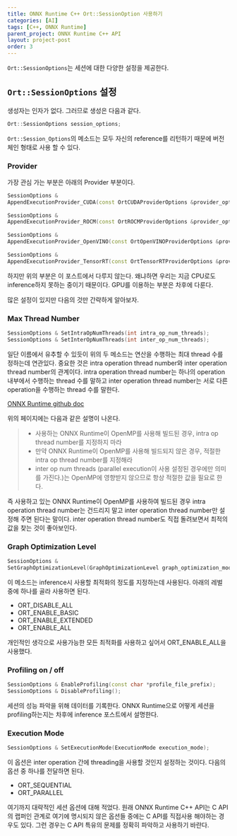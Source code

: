 ```yaml
---
title: ONNX Runtime C++ Ort::SessionOption 사용하기
categories: [AI]
tags: [C++, ONNX Runtime]
parent_project: ONNX Runtime C++ API
layout: project-post
order: 3
---
```


```Ort::SessionOptions```는 세션에 대한 다양한 설정을 제공한다.

```Ort::SessionOptions``` 설정
-------------------------------

생성자는 인자가 없다. 그러므로 생성은 다음과 같다.
```c++
Ort::SessionOptions session_options;
```
```Ort::Session_Options```의 메소드는 모두 자신의 reference를 리턴하기 때문에 버전 체인 형태로 사용
할 수 있다.

### Provider
가장 관심 가는 부분은 아래의 Provider 부분이다.
```c++
SessionOptions &
AppendExecutionProvider_CUDA(const OrtCUDAProviderOptions &provider_options);
 
SessionOptions &
AppendExecutionProvider_ROCM(const OrtROCMProviderOptions &provider_options);
 
SessionOptions &
AppendExecutionProvider_OpenVINO(const OrtOpenVINOProviderOptions &provider_options);
 
SessionOptions &
AppendExecutionProvider_TensorRT(const OrtTensorRTProviderOptions &provider_options);
```
하지만 위의 부분은 이 포스트에서 다루지 않는다.
왜냐하면 우리는 지금 CPU로도 inference하지 못하는 중이기 때문이다.
GPU를 이용하는 부분은 차후에 다룬다.

많은 설정이 있지만 다음의 것만 간략하게 알아보자.

### Max Thread Number
```c++
SessionOptions & SetIntraOpNumThreads(int intra_op_num_threads);
SessionOptions & SetInterOpNumThreads(int inter_op_num_threads);
```
일단 이름에서 유추할 수 있듯이 위의 두 메소드는 연산을 수행하는 최대 thread 수를 정하는데 연관있다.
중요한 것은 intra operation thread number와 inter operation thread number의 관계이다.
intra operation thread number는 하나의 operation 내부에서 수행하는 thread 수를 말하고
inter operation thread number는 서로 다른 operation을 수행하는 thread 수를 말한다.


[ONNX Runtime github doc](https://github.com/microsoft/onnxruntime-openenclave/blob/openenclave-public/docs/ONNX_Runtime_Perf_Tuning.md)  

위의 페이지에는 다음과 같은 설명이 나온다.
>- 사용하는 ONNX Runtime이 OpenMP를 사용해 빌드된 경우, intra op thread number를 지정하지 마라
>- 만약 ONNX Runtime이 OpenMP를 사용해 빌드되지 않은 경우, 적절한 intra op thread number를 지정해라
>- inter op num threads (parallel execution이 사용 설정된 경우에만 의미를 가진다.)는 OpenMP에 영향받지 않으므로 항상 적절한 값을 필요로 한다.

즉 사용하고 있는 ONNX Runtime이 OpenMP를 사용하여 빌드된 경우 intra operation thread number는 건드리지 말고 inter operation thread number만 설정해 주면 된다는 말이다.
inter operation thread number도 직접 돌려보면서 최적의 값을 찾는 것이 좋아보인다.

### Graph Optimization Level
```c++
SessionOptions &
SetGraphOptimizationLevel(GraphOptimizationLevel graph_optimization_model);
```
이 메소드는 inference시 사용할 최적화의 정도를 지정하는데 사용된다.
아래의 레벌 중에 하나를 골라 사용하면 된다.

- ORT_DISABLE_ALL 	
- ORT_ENABLE_BASIC 	
- ORT_ENABLE_EXTENDED 	
- ORT_ENABLE_ALL 

개인적인 생각으로 사용가능한 모든 최적화를 사용하고 싶어서 ORT_ENABLE_ALL을 사용했다.

### Profiling on / off
```c++
SessionOptions & EnableProfiling(const char *profile_file_prefix);
SessionOptions & DisableProfiling();
```
세션의 성능 파악을 위해 데이터를 기록한다.
ONNX Runtime으로 어떻게 세션을 profiling하는지는 차후에 inference 포스트에서 설명한다.

### Execution Mode
```c++
SessionOptions & SetExecutionMode(ExecutionMode execution_mode);
```
이 옵션은 inter operation 간에 threading을 사용할 것인지 설정하는 것이다.
다음의 옵션 중 하나를 전달하면 된다.
- ORT_SEQUENTIAL 	
- ORT_PARALLEL


여기까지 대략적인 세션 옵션에 대해 적었다.
원래 ONNX Runtime C++ API는 C API의 랩퍼인 관계로 여기에 명시되지 않은 옵션들 중에는 C API를 직접사용
해야하는 경우도 있다.
그런 경우는 C API 특유의 문제를 정확히 파악하고 사용하기 바란다.
